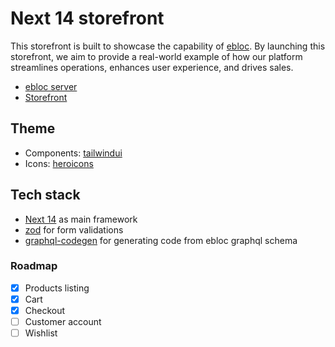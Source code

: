 # Next 14 storefront

This storefront is built to showcase the capability of [ebloc](https://github.com/sam-621/ebloc). By launching this storefront, we aim to provide a real-world example of how our platform streamlines operations, enhances user experience, and drives sales.

- [ebloc server](https://ebloc.up.railway.app/admin/)
- [Storefront](https://ebloc-storefront.vercel.app/)

## Theme

- Components: [tailwindui](https://tailwindui.com/?ref=top)
- Icons: [heroicons](https://heroicons.com/)

## Tech stack

- [Next 14](https://nextjs.org/) as main framework
- [zod](https://zod.dev/) for form validations
- [graphql-codegen](https://the-guild.dev/graphql/codegen) for generating code from ebloc graphql schema

### Roadmap

- [x] Products listing
- [x] Cart
- [x] Checkout
- [ ] Customer account
- [ ] Wishlist
